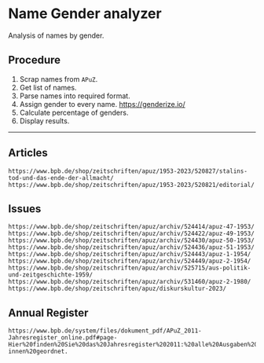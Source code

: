 # Name Gender analyzer
Analysis of names by gender.

## Procedure
1. Scrap names from `APuZ`.
2. Get list of names.
3. Parse names into required format.
4. Assign gender to every name. <https://genderize.io/>
5. Calculate percentage of genders.
6. Display results.

---

## Articles

```
https://www.bpb.de/shop/zeitschriften/apuz/1953-2023/520827/stalins-tod-und-das-ende-der-allmacht/
https://www.bpb.de/shop/zeitschriften/apuz/1953-2023/520821/editorial/
```

## Issues

```
https://www.bpb.de/shop/zeitschriften/apuz/archiv/524414/apuz-47-1953/
https://www.bpb.de/shop/zeitschriften/apuz/archiv/524422/apuz-49-1953/
https://www.bpb.de/shop/zeitschriften/apuz/archiv/524430/apuz-50-1953/
https://www.bpb.de/shop/zeitschriften/apuz/archiv/524436/apuz-51-1953/
https://www.bpb.de/shop/zeitschriften/apuz/archiv/524443/apuz-1-1954/
https://www.bpb.de/shop/zeitschriften/apuz/archiv/524449/apuz-2-1954/
https://www.bpb.de/shop/zeitschriften/apuz/archiv/525715/aus-politik-und-zeitgeschichte-1959/
https://www.bpb.de/shop/zeitschriften/apuz/archiv/531460/apuz-2-1980/
https://www.bpb.de/shop/zeitschriften/apuz/diskurskultur-2023/
```
## Annual Register

```
https://www.bpb.de/system/files/dokument_pdf/APuZ_2011-Jahresregister_online.pdf#page-Hier%20finden%20Sie%20das%20Jahresregister%202011:%20alle%20Ausgaben%20der%20APuZ%20chronologisch,%20nach%20Stichworten%20und%20Autor/-innen%20geordnet.
```
